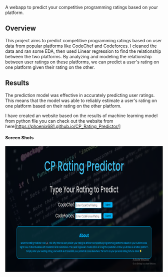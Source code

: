 A webapp to predict your competitive programming ratings based on your platform.

## **Overview**

This project aims to predict competitive programming ratings based on user data from popular platforms like CodeChef and Codeforces. I cleaned the data and ran some EDA, then used Linear regression to find the relationship between the two platforms. By analyzing and modeling the relationship between user ratings on these platforms, we can predict a user's rating on one platform given their rating on the other.


## **Results**

The prediction model was effective in accurately predicting user ratings. This means that the model was able to reliably estimate a user's rating on one platform based on their rating on the other platform.

I have created an website based on the results of machine learning model from python file you can check out the website from here[https://phoenix681.github.io/CP_Rating_Predictor/]

#### Screen Shots
<p float ="left">
<img src="assets\Preview.png" width="600" height="400">
